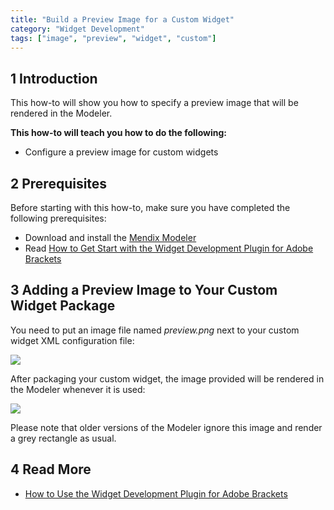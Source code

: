 ```yaml
---
title: "Build a Preview Image for a Custom Widget"
category: "Widget Development"
tags: ["image", "preview", "widget", "custom"]
---
```


## 1 Introduction

This how-to will show you how to specify a preview image that will be rendered in the Modeler.

**This how-to will teach you how to do the following:**

* Configure a preview image for custom widgets

## 2 Prerequisites

Before starting with this how-to, make sure you have completed the following prerequisites:

* Download and install the [Mendix Modeler](https://appstore.home.mendix.com/link/modelers/)
* Read [How to Get Start with the Widget Development Plugin for Adobe Brackets](use-the-widget-development-plugin-for-adobe-brackets)

## 3 Adding a Preview Image to Your Custom Widget Package

You need to put an image file named *preview.png* next to your custom widget XML configuration file:

![](attachments/Custom+Widget+Preview+Image/01_Folder_View.png)

After packaging your custom widget, the image provided will be rendered in the Modeler whenever it is used:

![](attachments/Custom+Widget+Preview+Image/02_Modeler_Preview.png)

Please note that older versions of the Modeler ignore this image and render a grey rectangle as usual.

## 4 Read More

* [How to Use the Widget Development Plugin for Adobe Brackets](use-the-widget-development-plugin-for-adobe-brackets)
